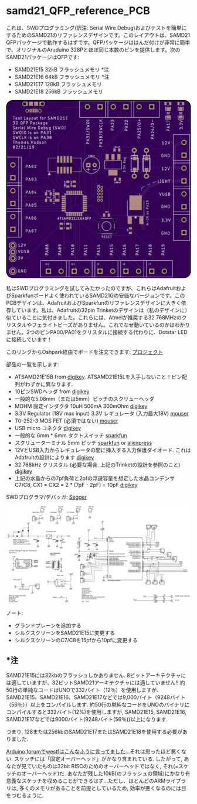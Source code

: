 # samd21_QFP_reference_PCB

これは、SWDプログラミング(訳注: Serial Wire Debug)およびテストを簡単にするためのSAMD21のリファレンスデザインです。このレイアウトは、SAMD21 QFPパッケージで動作するはずです。QFPパッケージははんだ付けが非常に簡単で、オリジナルのAruduino 328Pとほぼ同じ本数のピンを提供します。次のSAMD21パッケージはQFPです:
- SAMD21E15 32kB フラッシュメモリ \*注
- SAMD21E16 64kB フラッシュメモリ \*注
- SAMD21E17 128kB フラッシュメモリ
- SAMD21E18 256kB フラッシュメモリ

![](https://github.com/hydronics2/samd21_QFP_reference_PCB/blob/master/PCB_top.png)

私はSWDプログラミングを試してみたかったのですが、これらはAdafruitおよびSparkfunボードよく使われているSAMD21Gの安価なバージョンです。このPCBデザインは、AdafruitおよびSparkfunのリファレンスデザインに大きく依存しています。私は、Adafruitの32pin Trinketのデザインは（私のデザインに）似ていることに気付きました。これらには、Atmelが推奨する32.768MHzのクリスタルやフェライトビーズがありません。これでなぜ動いているのかはわかりません。2つのピンPA00/PA01をクリスタルに接続する代わりに、Dotstar LEDに接続しています！

このリンクからOshpark経由でボードを注文できます: [プロジェクト](https://oshpark.com/shared_projects/EjZP7lWQ)

部品の一覧を示します:

- ATSAMD21E15B from [digikey](https://www.digikey.com/product-detail/en/microchip-technology/ATSAMD21E15B-AFT/1611-ATSAMD21E15B-AFTCT-ND/6832773). ATSAMD21E15Lを入手しないこと！ピン配列がわずかに異なります.
- 10ピンSWDヘッダ from [digikey](https://www.digikey.com/product-detail/en/microchip-technology/ATSAMD21E15L-AFT/1611-ATSAMD21E15L-AFTCT-ND/6832779)
- 一般的な5.08mm（または5mm）ピッチのスクリューヘッダ
- MOHM 固定インダクタ 10uH 500mA 300mOhm [digikey](https://www.digikey.com/product-detail/en/tdk-corporation/MLZ2012N100LT000/445-6762-1-ND/2523583)
- 3.3V Regulator (18V max input) 3.3V レギュレータ (入力最大18V) [mouser](https://www.mouser.com/ProductDetail/511-LDL1117S50R)
- T0-252-3 MOS FET (必須ではない) [mouser](https://www.mouser.com/ProductDetail/ON-Semiconductor-Fairchild/FDD8780?qs=%2fha2pyFadugI30EyIBTPkO8PumBRFL59Ls98N48NSzc%3d)
- USB micro コネクタ [digikey](https://www.digikey.com/product-detail/en/amphenol-icc-fci/10118194-0001LF/609-4618-1-ND/2785382)
- 一般的な 6mm \* 6mm タクトスイッチ [sparkfun](https://www.sparkfun.com/products/97)
- スクリューターミナル 5mm ピッチ [sparkfun](https://www.sparkfun.com/products/8432) or [aliexpress](https://www.aliexpress.com/wholesale?catId=0&initiative_id=SB_20190221221755&SearchText=pcb+screw+terminal)
- 12VとUSB入力からレギュレータの間に挿入する入力保護ダイオード. これはAdafruitの設計によります [digikey](https://www.digikey.com/product-detail/en/diodes-incorporated/B130-13-F/B130-FDICT-ND/815318)
- 32.768kHz クリスタル (必要な場合. 上記のTrinketの設計を参照のこと) [digikey](https://www.digikey.com/product-detail/en/epson/FC-135-32.7680KA-AG3/SER4086DKR-ND/6132726)
- 上記の水晶からの7pf負荷と2pfの浮遊容量を想定した水晶コンデンサC7/C8, CX1 = CX2 = 2 * (7pF - 2pF) = 10pF [digikey](https://www.digikey.com/product-detail/en/wurth-electronics-inc/885012006051/732-7793-1-ND/5454420)


SWDプログラマ/デバッガ: [Segger](https://www.digikey.com/product-detail/en/segger-microcontroller-systems/8.08.91-J-LINK-EDU-MINI/899-1061-ND/7387472)

![回路図](https://github.com/hydronics2/samd21_QFP_reference_PCB/blob/master/schematic.JPG)

ノート:
- グランドプレーンを追加する
- シルクスクリーンをSAMD21E15に変更する
- シルクスクリーンのC7/C8を15pfから10pfに変更する

## \*注

SAMD21E15には32kbのフラッシュしかありません. 8ビットアーキテクチャには適していますが、32ビットSAMD21アーキテクチャには適していません!! 約50行の単純なコードはUNOで332バイト（12％）を使用しますが、SAMD21E15、SAMD21E16、SAMD21E17などでは9,000バイト（9248バイト（56％））以上をコンパイルします. 約50行の単純なコードをUNOのバイナリにコンパイルすると332バイト(12%)を使用しますが, SAMD21E15, SAMD21E16, SAMD21E17などでは9000バイト(9248バイト(56％))以上になります.

つまり, 128または256kbのSAMD21E17またはSAMD21E18を使用する必要がありました.

[Arduino forumでwestfはこんなふうに言ってました](https://forum.arduino.cc/index.php?topic=602377.msg4091161#msg4091161)...それは思ったほど悪くない. スケッチには「固定オーバーヘッド」がかなり含まれている. したがって, あなたが見ていたものは32bit RISCのためのオーバーヘッドではなく, それ(=スケッチのオーバーヘッド)だ. あなたが残した10kB(のフラッシュの領域)にかなり有意義なスケッチを収めることができるはず...ただし、ほとんどのARMライブラリは, 多くのメモリがあることを前提としているため, 効率が悪くなるのには目をつむるように.

